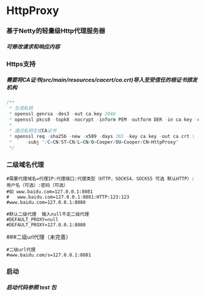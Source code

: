 # HttpProxy

###	基于Netty的轻量级Http代理服务器

#####	可修改请求和响应内容

###	Https支持

#####	需要将CA证书(src/main/resources/cacert/ca.crt)导入至受信任的根证书颁发机构

```java
/**
 * 生成私钥
 * openssl genrsa -des3 -out ca.key 2048
 * openssl pkcs8 -topk8 -nocrypt -inform PEM -outform DER -in ca.key -out ca_private.pem
 *
 * 通过私钥生成CA证书
 * openssl req -sha256 -new -x509 -days 365 -key ca.key -out ca.crt \
 *     -subj "/C=CN/ST=CN/L=CN/O=Cooper/OU=Cooper/CN=HttpProxy"
 */
```

### 二级域名代理

```properties
#需要代理域名=代理IP:代理端口:代理类型（HTTP，SOCKS4，SOCKS5 可选 默认HTTP）:用户名（可选）:密码（可选）
#如 www.baidu.com=127.0.0.1:8081
#   www.baidu.com=127.0.0.1:8081:HTTP:123:123
#www.baidu.com=127.0.0.1:8080

#默认二级代理  输入null不走二级代理
#DEFAULT_PROXY=null
#DEFAULT_PROXY=127.0.0.1:8080
```

###二级url代理（未完善）

```properties
#二级url代理
#www.baidu.com/s=127.0.0.1:8081
```

###	启动

#####	启动代码参照 test 包

